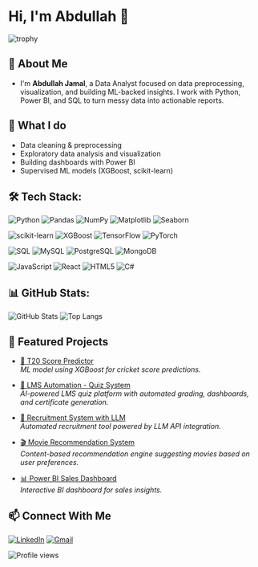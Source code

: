 # Hi, I'm Abdullah 👋

![trophy](https://github-profile-trophy.vercel.app/?username=Abdullahjamal9&theme=tokyonight&no-frame=true&no-bg=true&margin-w=4)

## 💫 About Me

* I'm **Abdullah Jamal**, a Data Analyst focused on data preprocessing, visualization, and building ML-backed insights. I work with Python, Power BI, and SQL to turn messy data into actionable reports.

## 🔭 What I do

* Data cleaning & preprocessing
* Exploratory data analysis and visualization
* Building dashboards with Power BI
* Supervised ML models (XGBoost, scikit-learn)

## 🛠 Tech Stack:

![Python](https://img.shields.io/badge/Python-3776AB?style=for-the-badge&logo=python&logoColor=white)
![Pandas](https://img.shields.io/badge/Pandas-150458?style=for-the-badge&logo=pandas&logoColor=white)
![NumPy](https://img.shields.io/badge/Numpy-013243?style=for-the-badge&logo=numpy&logoColor=white)
![Matplotlib](https://img.shields.io/badge/Matplotlib-ffffff?style=for-the-badge&logo=plotly&logoColor=black)
![Seaborn](https://img.shields.io/badge/Seaborn-004D40?style=for-the-badge&logo=python&logoColor=white)

![scikit-learn](https://img.shields.io/badge/scikit--learn-F7931E?style=for-the-badge&logo=scikit-learn&logoColor=white)
![XGBoost](https://img.shields.io/badge/XGBoost-EB5E00?style=for-the-badge&logo=xgboost&logoColor=white)
![TensorFlow](https://img.shields.io/badge/TensorFlow-FF6F00?style=for-the-badge&logo=TensorFlow&logoColor=white)
![PyTorch](https://img.shields.io/badge/PyTorch-EE4C2C?style=for-the-badge&logo=PyTorch&logoColor=white)

![SQL](https://img.shields.io/badge/SQL-336791?style=for-the-badge&logo=postgresql&logoColor=white)
![MySQL](https://img.shields.io/badge/MySQL-4479A1?style=for-the-badge&logo=mysql&logoColor=white)
![PostgreSQL](https://img.shields.io/badge/PostgreSQL-336791?style=for-the-badge&logo=postgresql&logoColor=white)
![MongoDB](https://img.shields.io/badge/MongoDB-47A248?style=for-the-badge&logo=mongodb&logoColor=white)

![JavaScript](https://img.shields.io/badge/JavaScript-F7DF1E?style=for-the-badge&logo=javascript&logoColor=black)
![React](https://img.shields.io/badge/React-20232A?style=for-the-badge&logo=react&logoColor=61DAFB)
![HTML5](https://img.shields.io/badge/HTML5-E34F26?style=for-the-badge&logo=html5&logoColor=white)
![C#](https://img.shields.io/badge/C%23-239120?style=for-the-badge&logo=c-sharp&logoColor=white)

## 📊 GitHub Stats:

![GitHub Stats](https://github-readme-stats.vercel.app/api?username=Abdullahjamal9&show_icons=true&theme=tokyonight)
![Top Langs](https://github-readme-stats.vercel.app/api/top-langs/?username=Abdullahjamal9&layout=compact&theme=tokyonight)

## 🚀 Featured Projects

- [🔮 T20 Score Predictor](https://github.com/Abdullahjamal9/T20-Score-Predictor)  
  *ML model using XGBoost for cricket score predictions.*

- [📝 LMS Automation - Quiz System](https://github.com/Abdullahjamal9/Quiz-Running)  
  *AI-powered LMS quiz platform with automated grading, dashboards, and certificate generation.*

- [🤖 Recruitment System with LLM](https://github.com/Abdullahjamal9/Talent_Scan)  
  *Automated recruitment tool powered by LLM API integration.*

- [🎬 Movie Recommendation System](https://github.com/Abdullahjamal9/Movie-Recommendation-System)  
  *Content-based recommendation engine suggesting movies based on user preferences.*

- [📊 Power BI Sales Dashboard](https://github.com/Abdullahjamal9/Sales_dasboard)  
  *Interactive BI dashboard for sales insights.*
  



## 📫 Connect With Me

[![LinkedIn](https://img.shields.io/badge/LinkedIn-0077B5?style=for-the-badge&logo=linkedin&logoColor=white)](https://www.linkedin.com/in/muhammad-abdullah-jamal-705190227/)
[![Gmail](https://img.shields.io/badge/Gmail-D14836?style=for-the-badge&logo=gmail&logoColor=white)](mailto:abdullah.jamal1402@gmail.com)

![Profile views](https://komarev.com/ghpvc/?username=Abdullahjamal9&label=Profile%20Views&color=0e75b6&style=flat)


